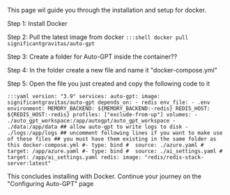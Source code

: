 This page wil guide you through the installation and setup for docker.

Step 1: 
Install Docker

Step 2:
Pull the latest image from docker 
`:::shell
 docker pull significantgravitas/auto-gpt`

Step 3:
Create a folder for Auto-GPT inside the container??

Step 4:
In the folder create a new file and name it "docker-compose.yml"

Step 5:
Open the file you just created and copy the following code to it

`:::yaml
 version: "3.9"
 services:
   auto-gpt:
     image: significantgravitas/auto-gpt
     depends_on:
       - redis
     env_file:
       - .env
     environment:
       MEMORY_BACKEND: ${MEMORY_BACKEND:-redis}
       REDIS_HOST: ${REDIS_HOST:-redis}
     profiles: ["exclude-from-up"]
     volumes:
       - ./auto_gpt_workspace:/app/autogpt/auto_gpt_workspace
       - ./data:/app/data
       ## allow auto-gpt to write logs to disk
       - ./logs:/app/logs
       ## uncomment following lines if you want to make use of these files
       ## you must have them existing in the same folder as this docker-compose.yml
       #- type: bind
       #  source: ./azure.yaml
       #  target: /app/azure.yaml
       #- type: bind
       #  source: ./ai_settings.yaml
       #  target: /app/ai_settings.yaml
   redis:
     image: "redis/redis-stack-server:latest"`

This concludes installing with Docker. Continue your journey on the "Configuring Auto-GPT" page